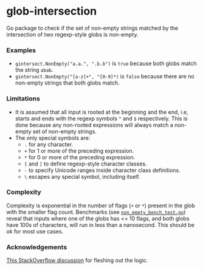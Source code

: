 # glob-intersection
Go package to check if the set of non-empty strings matched by the intersection of two regexp-style globs is non-empty.

### Examples
- `gintersect.NonEmpty("a.a.", ".b.b")` is `true` because both globs match the string `abab`.
- `gintersect.NonEmpty("[a-z]+", "[0-9]*)` is `false` because there are no non-empty strings that both globs match.

### Limitations

- It is assumed that all input is rooted at the beginning and the end, i.e, starts and ends with the regexp symbols `^` and `$` respectively. This is done because any non-rooted expressions will always match a non-empty set of non-empty strings.
- The only special symbols are:
  - `.` for any character.
  - `+` for 1 or more of the preceding expression.
  - `*` for 0 or more of the preceding expression.
  - `[` and `]` to define regexp-style character classes.
  - `-` to specify Unicode ranges inside character class definitions.
  - `\` escapes any special symbol, including itself.

### Complexity

Complexity is exponential in the number of flags (`+` or `*`) present in the glob with the smaller flag count.
Benchmarks (see [`non_empty_bench_test.go`](/non_empty_bench_test.go)) reveal that inputs where one of the globs has <= 10 flags, and both globs have 100s of characters, will run in less than a nanosecond. This should be ok for most use cases.

### Acknowledgements

[This StackOverflow discussion](https://stackoverflow.com/questions/18695727/algorithm-to-find-out-whether-the-matches-for-two-glob-patterns-or-regular-expr) for fleshing out the logic.
